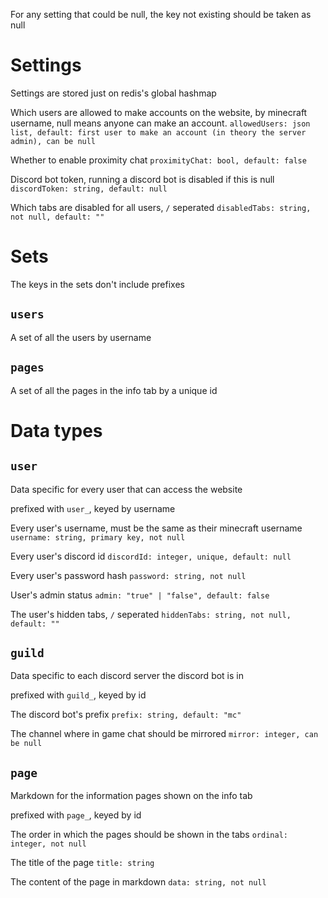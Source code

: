 For any setting that could be null, the key not existing should be taken as null

# Settings

Settings are stored just on redis's global hashmap

Which users are allowed to make accounts on the website, by minecraft username, null means anyone can make an account.
`allowedUsers: json list, default: first user to make an account (in theory the server admin), can be null`

Whether to enable proximity chat
`proximityChat: bool, default: false`

Discord bot token, running a discord bot is disabled if this is null
`discordToken: string, default: null`

Which tabs are disabled for all users, `/` seperated
`disabledTabs: string, not null, default: ""`

# Sets

The keys in the sets don't include prefixes

## `users`

A set of all the users by username

## `pages`

A set of all the pages in the info tab by a unique id

# Data types

## `user`

Data specific for every user that can access the website

prefixed with `user_`, keyed by username

Every user's username, must be the same as their minecraft username
`username: string, primary key, not null`

Every user's discord id
`discordId: integer, unique, default: null`

Every user's password hash
`password: string, not null`

User's admin status
`admin: "true" | "false", default: false`

The user's hidden tabs, `/` seperated
`hiddenTabs: string, not null, default: ""`

## `guild`

Data specific to each discord server the discord bot is in

prefixed with `guild_`, keyed by id

The discord bot's prefix
`prefix: string, default: "mc"`

The channel where in game chat should be mirrored
`mirror: integer, can be null`

## `page`

Markdown for the information pages shown on the info tab

prefixed with `page_`, keyed by id

The order in which the pages should be shown in the tabs
`ordinal: integer, not null`

The title of the page
`title: string`

The content of the page in markdown
`data: string, not null`

